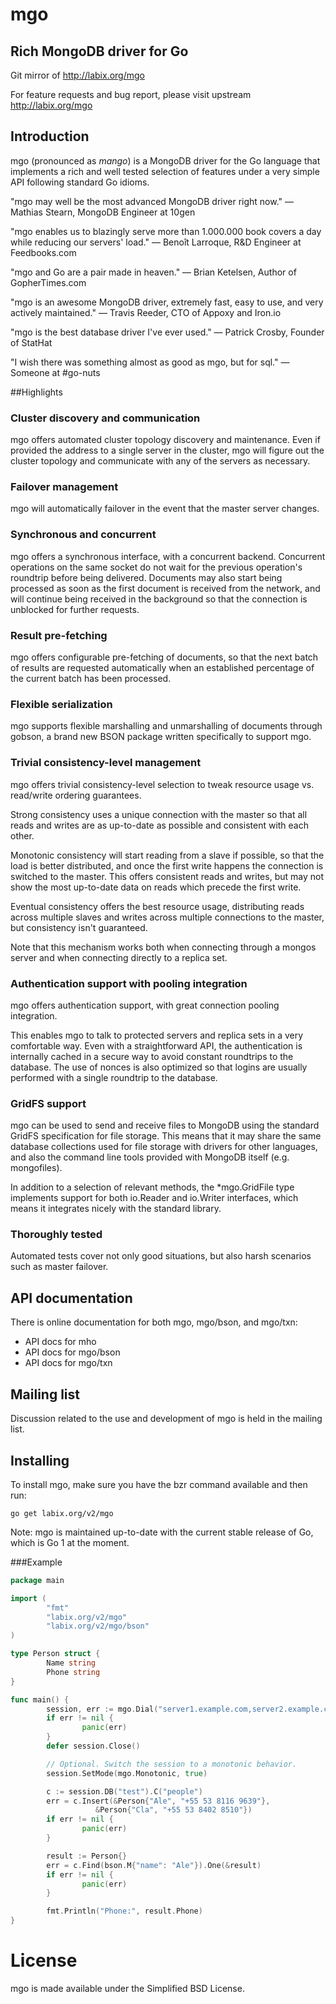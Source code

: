 # mgo
## Rich MongoDB driver for Go

Git mirror of http://labix.org/mgo

For feature requests and bug report, please visit upstream http://labix.org/mgo

## Introduction
mgo (pronounced as *mango*) is a MongoDB driver for the Go language that implements a rich and well tested selection of features under a very simple API following standard Go idioms.

"mgo may well be the most advanced MongoDB driver right now." — Mathias Stearn, MongoDB Engineer at 10gen

"mgo enables us to blazingly serve more than 1.000.000 book covers a day
while reducing our servers' load."
— Benoît Larroque, R&D Engineer at Feedbooks.com

"mgo and Go are a pair made in heaven." — Brian Ketelsen, Author of GopherTimes.com

"mgo is an awesome MongoDB driver, extremely fast, easy to use, and very actively maintained." — Travis Reeder, CTO of Appoxy and Iron.io

"mgo is the best database driver I've ever used." — Patrick Crosby, Founder of StatHat

"I wish there was something almost as good as mgo, but for sql." — Someone at #go-nuts

##Highlights

### Cluster discovery and communication

mgo offers automated cluster topology discovery and maintenance. Even if provided the address to a single server in the cluster, mgo will figure out the cluster topology and communicate with any of the servers as necessary.

### Failover management

mgo will automatically failover in the event that the master server changes.

### Synchronous and concurrent

mgo offers a synchronous interface, with a concurrent backend. Concurrent operations on the same socket do not wait for the previous operation's roundtrip before being delivered. Documents may also start being processed as soon as the first document is received from the network, and will continue being received in the background so that the connection is unblocked for further requests.

### Result pre-fetching

mgo offers configurable pre-fetching of documents, so that the next batch of results are requested automatically when an established percentage of the current batch has been processed.

### Flexible serialization

mgo supports flexible marshalling and unmarshalling of documents through gobson, a brand new BSON package written specifically to support mgo.

### Trivial consistency-level management
mgo offers trivial consistency-level selection to tweak resource usage vs. read/write ordering guarantees.

Strong consistency uses a unique connection with the master so that all reads and writes are as up-to-date as possible and consistent with each other.

Monotonic consistency will start reading from a slave if possible, so that the load is better distributed, and once the first write happens the connection is switched to the master. This offers consistent reads and writes, but may not show the most up-to-date data on reads which precede the first write.

Eventual consistency offers the best resource usage, distributing reads across multiple slaves and writes across multiple connections to the master, but consistency isn't guaranteed.

Note that this mechanism works both when connecting through a mongos server and when connecting directly to a replica set.

### Authentication support with pooling integration

mgo offers authentication support, with great connection pooling integration.

This enables mgo to talk to protected servers and replica sets in a very comfortable way. Even with a straightforward API, the authentication is internally cached in a secure way to avoid constant roundtrips to the database. The use of nonces is also optimized so that logins are usually performed with a single roundtrip to the database.

### GridFS support
mgo can be used to send and receive files to MongoDB using the standard GridFS specification for file storage. This means that it may share the same database collections used for file storage with drivers for other languages, and also the command line tools provided with MongoDB itself (e.g. mongofiles).

In addition to a selection of relevant methods, the *mgo.GridFile type implements support for both io.Reader and io.Writer interfaces, which means it integrates nicely with the standard library.

### Thoroughly tested
Automated tests cover not only good situations, but also harsh scenarios such as master failover.

## API documentation

There is online documentation for both mgo, mgo/bson, and mgo/txn:

- API docs for mho
- API docs for mgo/bson
- API docs for mgo/txn

## Mailing list
Discussion related to the use and development of mgo is held in the mailing list.

## Installing
To install mgo, make sure you have the bzr command available and then run:

```
go get labix.org/v2/mgo
```

Note: mgo is maintained up-to-date with the current stable release of Go, which is Go 1 at the moment.

###Example

```go
package main

import (
        "fmt"
        "labix.org/v2/mgo"
        "labix.org/v2/mgo/bson"
)

type Person struct {
        Name string
        Phone string
}

func main() {
        session, err := mgo.Dial("server1.example.com,server2.example.com")
        if err != nil {
                panic(err)
        }
        defer session.Close()

        // Optional. Switch the session to a monotonic behavior.
        session.SetMode(mgo.Monotonic, true)

        c := session.DB("test").C("people")
        err = c.Insert(&Person{"Ale", "+55 53 8116 9639"},
	               &Person{"Cla", "+55 53 8402 8510"})
        if err != nil {
                panic(err)
        }

        result := Person{}
        err = c.Find(bson.M{"name": "Ale"}).One(&result)
        if err != nil {
                panic(err)
        }

        fmt.Println("Phone:", result.Phone)
}
```

# License

mgo is made available under the Simplified BSD License.

